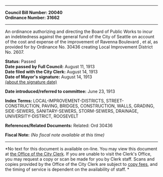 * * * * *  
  
**Council Bill Number: [](#h0)[](#h2)20040**   
**Ordinance Number: 31662**  
  
* * * * *  
  
An ordinance authorizing and directing the Board of Public Works to incur an indebtedness against the general fund of the City of Seattle on account of the cost and expense of the improvement of Ravenna Boulevard , et al, as provided for by Ordinance No. 30436 creating Local Improvement District No. 2607.  
  
**Status:** Passed   
**Date passed by Full Council:** August 11, 1913   
**Date filed with the City Clerk:** August 14, 1913   
**Date of Mayor's signature:** August 14, 1913   
[(about the signature date)](/~public/approvaldate.htm)   
  
  
**Date introduced/referred to committee:** June 23, 1913   
  
**Index Terms:** LOCAL-IMPROVEMENT-DISTRICTS, STREET-CONSTRUCTION, PAVING, BRIDGES, CONSTRUCTION, WALLS, GRADING, SIDE-SEWERS, SANITARY-SEWERS, STORM-SEWERS, DRAINAGE, UNIVERSITY-DISTRICT, ROOSEVELT  
  
**References/Related Documents:** Related: Ord 30436  
  
**Fiscal Note:** *(No fiscal note available at this time)*  
  
* * * * *  
  
*No text for this document is available on-line. You may view this document at [the Office of the City Clerk](http://www.seattle.gov/leg/clerk/contactUs.htm). If you are unable to visit the Clerk's Office, you may request a copy or scan be made for you by Clerk staff. Scans and copies provided by the Office of the City Clerk are subject to [copy fees](http://clerk.seattle.gov/~public/clerkfees.htm), and the timing of service is dependent on the availability of staff. *  
  
  
